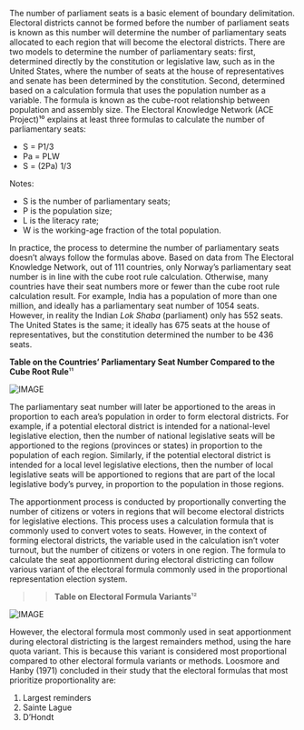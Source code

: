 The number of parliament seats is a basic element of boundary delimitation. Electoral districts cannot be formed before the number of parliament seats is known as this number will determine the number of parliamentary seats allocated to each region that will become the electoral districts. There are two models to determine the number of parliamentary seats: first, determined directly by the constitution or legislative law, such as in the United States, where the number of seats at the house of representatives and senate has been determined by the constitution. Second, determined based on a calculation formula that uses the population number as a variable. The formula is known as the cube-root relationship between population and assembly size. The Electoral Knowledge Network (ACE Project)¹⁰ explains at least three formulas to calculate the number of parliamentary seats: 

- S = P1/3
- Pa = PLW
- S = (2Pa) 1/3

Notes: 

- S is the number of parliamentary seats;
- P is the population size; 
- L is the literacy rate;
- W is the working-age fraction of the total population.

In practice, the process to determine the number of parliamentary seats doesn’t always follow the formulas above. Based on data from The Electoral Knowledge Network, out of 111 countries, only Norway’s parliamentary seat number is in line with the cube root rule calculation. Otherwise, many countries have their seat numbers more or fewer than the cube root rule calculation result. For example, India has a population of more than one million, and ideally has a parliamentary seat number of 1054 seats. However, in reality the Indian *Lok Shaba* (parliament) only has 552 seats. The United States is the same; it ideally has 675 seats at the house of representatives, but the constitution determined the number to be 436 seats. 

**Table on the Countries’ Parliamentary Seat Number Compared to the Cube Root Rule**¹¹

![IMAGE](/img/7-1_1.png "Table on the Countries’ Parliamentary Seat Number Compared to the Cube Root Rule")

The parliamentary seat number will later be apportioned to the areas in proportion to each area’s population in order to form electoral districts. For example, if a potential electoral district is intended for a national-level legislative election, then the number of national legislative seats will be apportioned to the regions (provinces or states) in proportion to the population of each region. Similarly, if the potential electoral district is intended for a local level legislative elections, then the number of local legislative seats will be apportioned to regions that are part of the local legislative body’s purvey, in proportion to the population in those regions.

The apportionment process is conducted by proportionally converting the number of citizens or voters in regions that will become electoral districts for legislative elections. This process uses a calculation formula that is commonly used to convert votes to seats. However, in the context of forming electoral districts, the variable used in the calculation isn’t voter turnout, but the number of citizens or voters in one region. The formula to calculate the seat apportionment during electoral districting can follow various variant of the electoral formula commonly used in the proportional representation election system.

>> **Table on Electoral Formula Variants**¹²

![IMAGE](/img/7-1_2.png "Table on Electoral Formula Variants")

However, the electoral formula most commonly used in seat apportionment during electoral districting is the largest remainders method, using the hare quota variant. This is because this variant is considered most proportional compared to other electoral formula variants or methods. Loosmore and Hanby (1971) concluded in their study that the electoral  formulas that most prioritize proportionality are: 

1. Largest reminders 
2. Sainte Lague 
3. D’Hondt 
